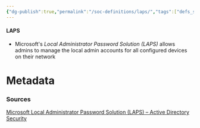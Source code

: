 ```yaml
---
{"dg-publish":true,"permalink":"/soc-definitions/laps/","tags":["defs_soc"]}
---
```


#### LAPS
- Microsoft's *Local Administrator Password Solution (LAPS)* allows admins to manage the local admin accounts for all configured devices on their network






# Metadata

### Sources
[Microsoft Local Administrator Password Solution (LAPS) – Active Directory Security](https://adsecurity.org/?p=1790)